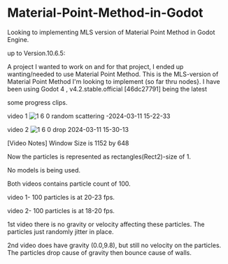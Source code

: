 # Material-Point-Method-in-Godot

Looking to implementing MLS version of Material Point Method in Godot Engine.

up to Version.10.6.5:

A project I wanted to work on and for that project, I ended up wanting/needed to use Material Point Method. 
This is the MLS-version of Material Point Method I'm looking to implement (so far thru nodes}. 
I have been using Godot 4 , v4.2.stable.official [46dc27791] being the latest

some progress clips.

video 1
![1 6 0  random scattering -2024-03-11 15-22-33](https://github.com/Exis10tial/Material-Point-Method-in-Godot/assets/62639345/1258e0d3-94e6-4b7c-a7f9-009a39401e16)


video 2
![1 6 0   drop 2024-03-11 15-30-13](https://github.com/Exis10tial/Material-Point-Method-in-Godot/assets/62639345/a0951725-9d79-4f47-8fc9-9fa777ea1259)


[Video Notes]
Window Size is 1152 by 648

Now the particles is represented as rectangles(Rect2)-size of 1.

No models is being used.

Both videos contains particle count of 100.

video 1- 100 particles is at 20-23 fps.

video 2- 100 particles is at 18-20 fps.

1st video there is no gravity or velocity affecting these particles. The particles just randomly jitter in place.

2nd video does have gravity (0.0,9.8), but still no velocity on the particles. The particles drop cause of gravity then bounce cause of walls.
